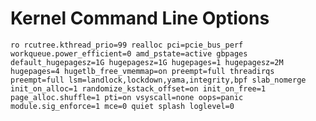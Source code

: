 # Kernel Command Line Options

`ro rcutree.kthread_prio=99 realloc pci=pcie_bus_perf workqueue.power_efficient=0 amd_pstate=active gbpages default_hugepagesz=1G hugepagesz=1G hugepages=1 hugepagesz=2M hugepages=4 hugetlb_free_vmemmap=on preempt=full threadirqs preempt=full lsm=landlock,lockdown,yama,integrity,bpf slab_nomerge init_on_alloc=1 randomize_kstack_offset=on init_on_free=1 page_alloc.shuffle=1 pti=on vsyscall=none oops=panic module.sig_enforce=1 mce=0 quiet splash loglevel=0`
